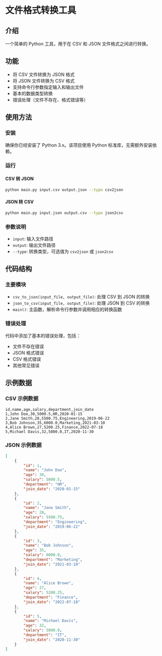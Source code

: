 # 文件格式转换工具

## 介绍
一个简单的 Python 工具，用于在 CSV 和 JSON 文件格式之间进行转换。

## 功能
- 将 CSV 文件转换为 JSON 格式
- 将 JSON 文件转换为 CSV 格式
- 支持命令行参数指定输入和输出文件
- 基本的数据类型转换
- 错误处理（文件不存在、格式错误等）

## 使用方法

### 安装
确保你已经安装了 Python 3.x。该项目使用 Python 标准库，无需额外安装依赖。

### 运行

#### CSV 转 JSON
```bash
python main.py input.csv output.json --type csv2json
```

#### JSON 转 CSV
```bash
python main.py input.json output.csv --type json2csv
```

### 参数说明
- `input`: 输入文件路径
- `output`: 输出文件路径
- `--type`: 转换类型，可选值为 `csv2json` 或 `json2csv`

## 代码结构

### 主要模块
- `csv_to_json(input_file, output_file)`: 处理 CSV 到 JSON 的转换
- `json_to_csv(input_file, output_file)`: 处理 JSON 到 CSV 的转换
- `main()`: 主函数，解析命令行参数并调用相应的转换函数

### 错误处理
代码中添加了基本的错误处理，包括：
- 文件不存在错误
- JSON 格式错误
- CSV 格式错误
- 其他常见错误

## 示例数据

### CSV 示例数据
```csv
id,name,age,salary,department,join_date
1,John Doe,30,5000.5,HR,2020-01-15
2,Jane Smith,28,5500.75,Engineering,2019-06-22
3,Bob Johnson,35,6000.0,Marketing,2021-03-10
4,Alice Brown,27,5200.25,Finance,2022-07-18
5,Michael Davis,32,5800.0,IT,2020-11-30
```

### JSON 示例数据
```json
[
    {
        "id": 1,
        "name": "John Doe",
        "age": 30,
        "salary": 5000.5,
        "department": "HR",
        "join_date": "2020-01-15"
    },
    {
        "id": 2,
        "name": "Jane Smith",
        "age": 28,
        "salary": 5500.75,
        "department": "Engineering",
        "join_date": "2019-06-22"
    },
    {
        "id": 3,
        "name": "Bob Johnson",
        "age": 35,
        "salary": 6000.0,
        "department": "Marketing",
        "join_date": "2021-03-10"
    },
    {
        "id": 4,
        "name": "Alice Brown",
        "age": 27,
        "salary": 5200.25,
        "department": "Finance",
        "join_date": "2022-07-18"
    },
    {
        "id": 5,
        "name": "Michael Davis",
        "age": 32,
        "salary": 5800.0,
        "department": "IT",
        "join_date": "2020-11-30"
    }
]
```

